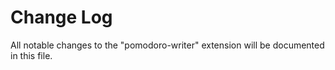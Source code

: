 # Change Log

All notable changes to the "pomodoro-writer" extension will be documented in this file.
